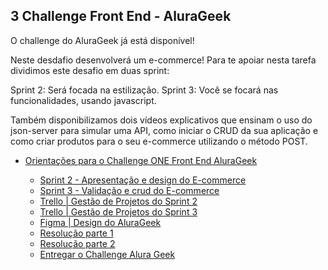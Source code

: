 ## 3 Challenge Front End - AluraGeek

O challenge do AluraGeek já está disponível!

Neste desdafio desenvolverá um e-commerce! Para te apoiar nesta tarefa dividimos este desafio em duas sprint:

Sprint 2: Será focada na estilização.
Sprint 3: Você se focará nas funcionalidades, usando javascript.

Também disponibilizamos dois vídeos explicativos que ensinam o uso do json-server para simular uma API, como iniciar o CRUD da sua aplicação e como criar produtos para o seu e-commerce utilizando o método POST.

- [Orientações para o Challenge ONE Front End AluraGeek](https://www.alura.com.br/challenges/oracle-one-front-end/alurageek)

    - [Sprint 2 - Apresentação e design do E-commerce](https://www.alura.com.br/challenges/oracle-one-front-end/alurageek/alurageek-sprint02)
    - [Sprint 3 - Validação e crud do E-commerce](https://www.alura.com.br/challenges/oracle-one-front-end/alurageek/alurageek-sprint03)
    - [Trello | Gestão de Projetos do Sprint 2](https://trello.com/b/bxHIfqKl/sprint-2)
    - [Trello | Gestão de Projetos do Sprint 3](https://trello.com/b/2Oo43Lwt/sprint-3)
    - [Figma | Design do AluraGeek](https://www.figma.com/file/itJpWbvHxSUcUeMPy1lmof/AluraGeek?node-id=0%3A1&mode=dev)
    - [Resolução parte 1](https://www.youtube.com/watch?v=nn6TcAkSsgY)
    - [Resolução parte 2](https://www.youtube.com/watch?v=0mjdQEiQQhs)
    - [Entregar o Challenge Alura Geek](https://lp.alura.com.br/alura-latam-entrega-challenge-one-portugues-front-end)
